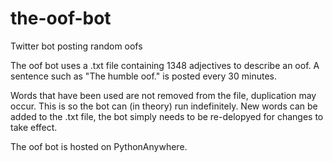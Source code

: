 # the-oof-bot
Twitter bot posting random oofs

The oof bot uses a .txt file containing 1348 adjectives to describe an oof. 
A sentence such as "The humble oof." is posted every 30 minutes.

Words that have been used are not removed from the file, duplication may occur. This is so the bot can (in theory) run indefinitely.
New words can be added to the .txt file, the bot simply needs to be re-delopyed for changes to take effect.

The oof bot is hosted on PythonAnywhere.


